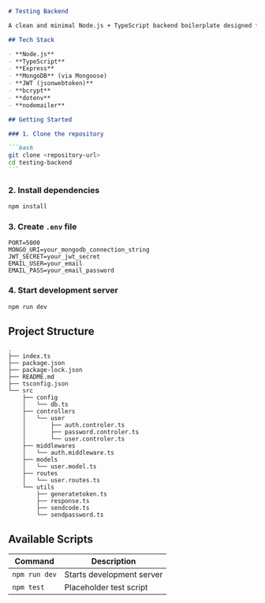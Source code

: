 ````md
# Testing Backend

A clean and minimal Node.js + TypeScript backend boilerplate designed for quick project startup using MongoDB (NoSQL) as the database.

## Tech Stack

- **Node.js**
- **TypeScript**
- **Express**
- **MongoDB** (via Mongoose)
- **JWT (jsonwebtoken)**
- **bcrypt**
- **dotenv**
- **nodemailer**

## Getting Started

### 1. Clone the repository

```bash
git clone <repository-url>
cd testing-backend
```
````

### 2. Install dependencies

```bash
npm install
```

### 3. Create `.env` file

```env
PORT=5000
MONGO_URI=your_mongodb_connection_string
JWT_SECRET=your_jwt_secret
EMAIL_USER=your_email
EMAIL_PASS=your_email_password
```

### 4. Start development server

```bash
npm run dev
```

## Project Structure

```
.
├── index.ts
├── package.json
├── package-lock.json
├── README.md
├── tsconfig.json
└── src
    ├── config
    │   └── db.ts
    ├── controllers
    │   └── user
    │       ├── auth.controler.ts
    │       ├── password.controler.ts
    │       └── user.controler.ts
    ├── middlewares
    │   └── auth.middleware.ts
    ├── models
    │   └── user.model.ts
    ├── routes
    │   └── user.routes.ts
    └── utils
        ├── generatetoken.ts
        ├── response.ts
        ├── sendcode.ts
        └── sendpassword.ts
```

## Available Scripts

| Command       | Description               |
| ------------- | ------------------------- |
| `npm run dev` | Starts development server |
| `npm test`    | Placeholder test script   |
